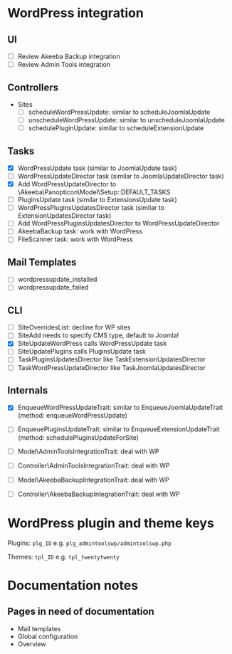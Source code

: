# WordPress integration

## UI
* [ ] Review Akeeba Backup integration
* [ ] Review Admin Tools integration

## Controllers
* Sites
  * [ ] scheduleWordPressUpdate: similar to scheduleJoomlaUpdate
  * [ ] unscheduleWordPressUpdate: similar to unscheduleJoomlaUpdate
  * [ ] schedulePluginUpdate: similar to scheduleExtensionUpdate

## Tasks

* [x] WordPressUpdate task (similar to JoomlaUpdate task)
* [ ] WordPressUpdateDirector task (similar to JoomlaUpdateDirector task)
* [X] Add WordPressUpdateDirector to \Akeeba\Panopticon\Model\Setup::DEFAULT_TASKS
* [ ] PluginsUpdate task (similar to ExtensionsUpdate task)
* [ ] WordPressPluginsUpdatesDirector task (similar to ExtensionUpdatesDirector task)
* [ ] Add WordPressPluginsUpdatesDirector to WordPressUpdateDirector
* [ ] AkeebaBackup task: work with WordPress
* [ ] FileScanner task: work with WordPress

## Mail Templates
* [ ] wordpressupdate_installed
* [ ] wordpressupdate_failed

## CLI

* [ ] SiteOverridesList: decline for WP sites
* [ ] SiteAdd needs to specify CMS type, default to Joomla!
* [X] SiteUpdateWordPress calls WordPressUpdate task
* [ ] SiteUpdatePlugins calls PluginsUpdate task
* [ ] TaskPluginsUpdatesDirector like TaskExtensionUpdatesDirector
* [ ] TaskWordPressUpdateDirector like TaskJoomlaUpdatesDirector

## Internals

* [X] EnqueueWordPressUpdateTrait: similar to EnqueueJoomlaUpdateTrait (method: enqueueWordPressUpdate)
* [ ] EnqueuePluginsUpdateTrait: similar to EnqueueExtensionUpdateTrait (method: schedulePluginsUpdateForSite)
* [ ] Model\AdminToolsIntegrationTrait: deal with WP
* [ ] Controller\AdminToolsIntegrationTrait: deal with WP
* [ ] Model\AkeebaBackupIntegrationTrait: deal with WP
* [ ] Controller\AkeebaBackupIntegrationTrait: deal with WP



# WordPress plugin and theme keys

Plugins: `plg_ID` e.g. `plg_admintoolswp/admintoolswp.php`

Themes: `tpl_ID` e.g. `tpl_twentytwenty`


# Documentation notes

## Pages in need of documentation

* Mail templates
* Global configuration
* Overview

